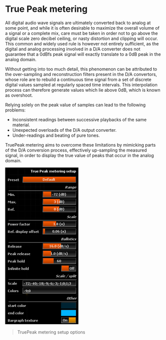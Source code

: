 # True Peak metering
All digital audio wave signals are ultimately converted back to analog at some point, and while it is often desirable to maximize the overall volume of a signal or a complete mix, care must be taken in order not to go above the digital scale zero decibel ceiling, or nasty distortion and clipping will occur. 
This common and widely used rule is however not entirely sufficient, as the digital and analog processing involved in a D/A converter does not guarantee that a 0dBfs peak signal will exactly translate to a 0dB peak in the analog domain.

Without getting into too much detail, this phenomenon can be attributed to the over-sampling and reconstruction filters present in the D/A convertors, whose role are to rebuild a continuous time signal from a set of discrete digital values sampled at regularly spaced time intervals. 
This interpolation process can therefore generate values which lie above 0dB, which is known as overshoot.

Relying solely on the peak value of samples can lead to the following problems:

* Inconsistent readings between successive playbacks of the same material.
* Unexpected overloads of the D/A output converter.
* Under-readings and beating of pure tones.


TruePeak metering aims to overcome these limitations by mimicking parts of the D/A conversion process, effectively up-sampling the measured signal, in order to display the true value of peaks that occur in the analog domain.



![](include/TruePeakMeterSetup.png)

> TruePeak metering setup options



